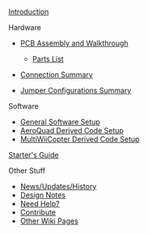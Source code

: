 [Introduction](Ro4Copter.md)

Hardware

  * [PCB Assembly and Walkthrough](PCBAssemblyAndWalkthrough.md)
    * [Parts List](PartsList.md)

  * [Connection Summary](ConnectionSummary.md)
  * [Jumper Configurations Summary](JumperConfigSummary.md)

Software

  * [General Software Setup](GeneralSoftwareSetup.md)
  * [AeroQuad Derived Code Setup](AeroQuadDerivedCodeSetup.md)
  * [MultiWiiCopter Derived Code Setup](MultiWiiCopterDerivedCodeSetup.md)

[Starter's Guide](StartersGuide.md)

Other Stuff

  * [News/Updates/History](NewsUpdatesHistory.md)
  * [Design Notes](DesignNotes.md)
  * [Need Help?](NeedHelp.md)
  * [Contribute](Contribute.md)
  * [Other Wiki Pages](http://code.google.com/p/ro-4-copter/w/list)